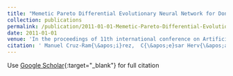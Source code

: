 ```yaml
---
title: "Memetic Pareto Differential Evolutionary Neural Network for Donor-Recipient Matching in Liver Transplantation"
collection: publications
permalink: /publication/2011-01-01-Memetic-Pareto-Differential-Evolutionary-Neural-Network-for-Donor-Recipient-Matching-in-Liver-Transplantation
date: 2011-01-01
venue: 'In the proceedings of 11th international conference on Artificial neural networks conference (IWANN&apos;11)'
citation: ' Manuel Cruz-Ram{\&apos;i}rez,  C{\&apos;e}sar Herv{\&apos;a}s-Mart{\&apos;i}nez,  Pedro Guti{\&apos;e}rrez,  Javier Brice{\~n}o,  Manuel Mata, &quot;Memetic Pareto Differential Evolutionary Neural Network for Donor-Recipient Matching in Liver Transplantation.&quot; In the proceedings of 11th international conference on Artificial neural networks conference (IWANN&amp;apos;11), 2011.'
---
```

Use [Google Scholar](https://scholar.google.com/scholar?q=Memetic+Pareto+Differential+Evolutionary+Neural+Network+for+Donor+Recipient+Matching+in+Liver+Transplantation){:target="_blank"} for full citation